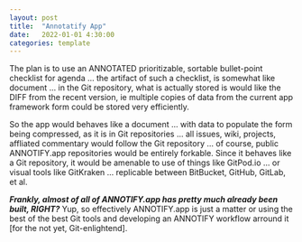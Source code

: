 ```yaml
---
layout: post
title:  "Annotatify App"
date:   2022-01-01 4:30:00
categories: template
---
```



The plan is to use an ANNOTATED prioritizable, sortable bullet-point checklist for agenda  ... the artifact of such a checklist, is somewhat like document ... in the Git repository, what is actually stored is would like the DIFF from the recent version, ie multiple copies of data from the current app framework form could be stored very efficiently. 

So the app would behaves like a document ... with data to populate the form being compressed, as it is in Git repositories ... all issues, wiki, projects, affliated commentary would follow the Git repository ... of course, public ANNOTIFY.app repositories would be entirely forkable.  Since it behaves like a Git repository, it would be amenable to use of things like GitPod.io ... or visual tools like GitKraken ... replicable between BitBucket, GitHub, GitLab, et al.

***Frankly, almost of all of ANNOTIFY.app has pretty much already been built, RIGHT?***  Yup, so effectively ANNOTIFY.app is just a matter or using the best of the best Git tools and developing an ANNOTIFY workflow arround it [for the not yet, Git-enlightend].
